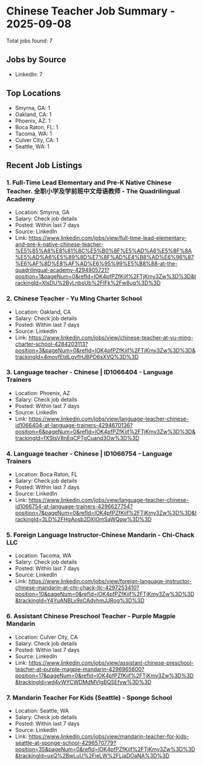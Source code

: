 # Chinese Teacher Job Summary - 2025-09-08

Total jobs found: 7

## Jobs by Source

- LinkedIn: 7

## Top Locations

- Smyrna, GA: 1
- Oakland, CA: 1
- Phoenix, AZ: 1
- Boca Raton, FL: 1
- Tacoma, WA: 1
- Culver City, CA: 1
- Seattle, WA: 1

## Recent Job Listings

### 1. Full-Time Lead Elementary and Pre-K Native Chinese Teacher. 全职小学及学前班中文母语教师 - The Quadrilingual Academy
- Location: Smyrna, GA
- Salary: Check job details
- Posted: Within last 7 days
- Source: LinkedIn
- Link: https://www.linkedin.com/jobs/view/full-time-lead-elementary-and-pre-k-native-chinese-teacher-%E5%85%A8%E8%81%8C%E5%B0%8F%E5%AD%A6%E5%8F%8A%E5%AD%A6%E5%89%8D%E7%8F%AD%E4%B8%AD%E6%96%87%E6%AF%8D%E8%AF%AD%E6%95%99%E5%B8%88-at-the-quadrilingual-academy-4294905721?position=1&pageNum=0&refId=lOK4pfPZfKiif%2FTjKmy3Zw%3D%3D&trackingId=XIsDU%2ByLnbsUb%2FIFk%2Fw8ug%3D%3D

### 2. Chinese Teacher - Yu Ming Charter School
- Location: Oakland, CA
- Salary: Check job details
- Posted: Within last 7 days
- Source: LinkedIn
- Link: https://www.linkedin.com/jobs/view/chinese-teacher-at-yu-ming-charter-school-4284203113?position=3&pageNum=0&refId=lOK4pfPZfKiif%2FTjKmy3Zw%3D%3D&trackingId=4movfEtdLgvfHJBPD6sXVQ%3D%3D

### 3. Language teacher - Chinese | ID1066404 - Language Trainers
- Location: Phoenix, AZ
- Salary: Check job details
- Posted: Within last 7 days
- Source: LinkedIn
- Link: https://www.linkedin.com/jobs/view/language-teacher-chinese-id1066404-at-language-trainers-4294670136?position=6&pageNum=0&refId=lOK4pfPZfKiif%2FTjKmy3Zw%3D%3D&trackingId=fXStsV8nEqCPTgCuand3Ow%3D%3D

### 4. Language teacher - Chinese | ID1066754 - Language Trainers
- Location: Boca Raton, FL
- Salary: Check job details
- Posted: Within last 7 days
- Source: LinkedIn
- Link: https://www.linkedin.com/jobs/view/language-teacher-chinese-id1066754-at-language-trainers-4296627754?position=7&pageNum=0&refId=lOK4pfPZfKiif%2FTjKmy3Zw%3D%3D&trackingId=3LD%2FHgAosb2DXIOmSaWQpw%3D%3D

### 5. Foreign Language Instructor-Chinese Mandarin - Chi-Chack LLC
- Location: Tacoma, WA
- Salary: Check job details
- Posted: Within last 7 days
- Source: LinkedIn
- Link: https://www.linkedin.com/jobs/view/foreign-language-instructor-chinese-mandarin-at-chi-chack-llc-4297253410?position=10&pageNum=0&refId=lOK4pfPZfKiif%2FTjKmy3Zw%3D%3D&trackingId=Y4YuANBLv9sCAdyhmJJRog%3D%3D

### 6. Assistant Chinese Preschool Teacher - Purple Magpie Mandarin
- Location: Culver City, CA
- Salary: Check job details
- Posted: Within last 7 days
- Source: LinkedIn
- Link: https://www.linkedin.com/jobs/view/assistant-chinese-preschool-teacher-at-purple-magpie-mandarin-4296965600?position=17&pageNum=0&refId=lOK4pfPZfKiif%2FTjKmy3Zw%3D%3D&trackingId=wd4yWYCWDMdMVlgBQSEfyw%3D%3D

### 7. Mandarin Teacher For Kids (Seattle) - Sponge School
- Location: Seattle, WA
- Salary: Check job details
- Posted: Within last 7 days
- Source: LinkedIn
- Link: https://www.linkedin.com/jobs/view/mandarin-teacher-for-kids-seattle-at-sponge-school-4296570779?position=35&pageNum=0&refId=lOK4pfPZfKiif%2FTjKmy3Zw%3D%3D&trackingId=uxQ%2BwLuU%2FieLW%2FLjaDOaNA%3D%3D

